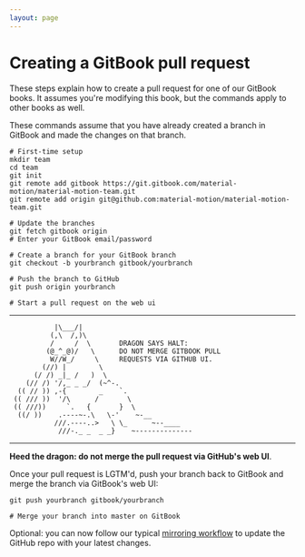 ```yaml
---
layout: page
---
```


# Creating a GitBook pull request

These steps explain how to create a pull request for one of our GitBook books. It assumes you're modifying this book, but the commands apply to other books as well.

These commands assume that you have already created a branch in GitBook and made the changes on that branch.

    # First-time setup
    mkdir team
    cd team
    git init
    git remote add gitbook https://git.gitbook.com/material-motion/material-motion-team.git
    git remote add origin git@github.com:material-motion/material-motion-team.git

    # Update the branches
    git fetch gitbook origin
    # Enter your GitBook email/password

    # Create a branch for your GitBook branch
    git checkout -b yourbranch gitbook/yourbranch

    # Push the branch to GitHub
    git push origin yourbranch

    # Start a pull request on the web ui

---

               |\___/|
              (,\  /,)\
              /     /  \       DRAGON SAYS HALT:
             (@_^_@)/   \      DO NOT MERGE GITBOOK PULL
              W//W_/     \     REQUESTS VIA GITHUB UI.
            (//) |        \
          (/ /) _|_ /   )  \
        (// /) '/,_ _ _/  (~^-.
      (( // )) ,-{        _    `.
     (( /// ))  '/\      /       \
     (( ///))     `.   {       }  \
      ((/ ))    .----~-.\   \-'    ~-__
               ///.----..>   \ \_      ~--____
                ///-._ _  _ _}    ~--------------

---

**Heed the dragon: do not merge the pull request via GitHub's web UI**.

Once your pull request is LGTM'd, push your branch back to GitBook and merge the branch via GitBook's web UI:

    git push yourbranch gitbook/yourbranch

    # Merge your branch into master on GitBook

Optional: you can now follow our typical [mirroring workflow](updating_our_books) to update the GitHub repo with your latest changes.
